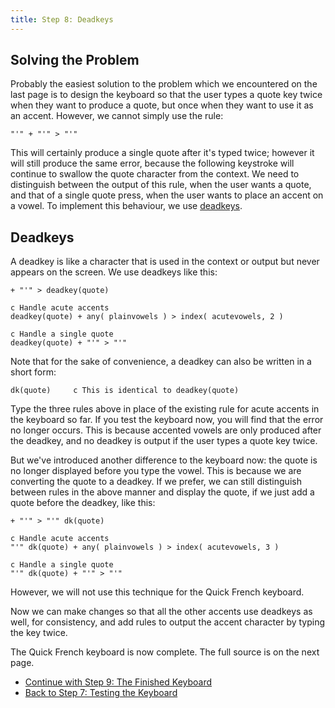 ```yaml
---
title: Step 8: Deadkeys
---
```


## Solving the Problem

Probably the easiest solution to the problem which we encountered on the
last page is to design the keyboard so that the user types a quote key
twice when they want to produce a quote, but once when they want to use
it as an accent. However, we cannot simply use the rule:

```keyman
"'" + "'" > "'"
```

This will certainly produce a single quote after it's typed twice;
however it will still produce the same error, because the following
keystroke will continue to swallow the quote character from the context.
We need to distinguish between the output of this rule, when the user
wants a quote, and that of a single quote press, when the user wants to
place an accent on a vowel. To implement this behaviour, we use
[deadkeys](/developer/language/reference/deadkey).

## Deadkeys

A deadkey is like a character that is used in the context or output but
never appears on the screen. We use deadkeys like this:

```keyman
+ "'" > deadkey(quote)

c Handle acute accents
deadkey(quote) + any( plainvowels ) > index( acutevowels, 2 )

c Handle a single quote
deadkey(quote) + "'" > "'"
```

Note that for the sake of convenience, a deadkey can also be written in
a short form:

```keyman
dk(quote)     c This is identical to deadkey(quote)
```

Type the three rules above in place of the existing rule for acute
accents in the keyboard so far. If you test the keyboard now, you will
find that the error no longer occurs. This is because accented vowels
are only produced after the deadkey, and no deadkey is output if the
user types a quote key twice.

But we've introduced another difference to the keyboard now: the quote
is no longer displayed before you type the vowel. This is because we are
converting the quote to a deadkey. If we prefer, we can still
distinguish between rules in the above manner and display the quote, if
we just add a quote before the deadkey, like this:

```keyman
+ "'" > "'" dk(quote)

c Handle acute accents
"'" dk(quote) + any( plainvowels ) > index( acutevowels, 3 )

c Handle a single quote
"'" dk(quote) + "'" > "'"
```

However, we will not use this technique for the Quick French keyboard.

Now we can make changes so that all the other accents use deadkeys as
well, for consistency, and add rules to output the accent character by
typing the key twice.

The Quick French keyboard is now complete. The full source is on the
next page.

-   [Continue with Step 9: The Finished Keyboard](step-9)
-   [Back to Step 7: Testing the Keyboard](step-7)
